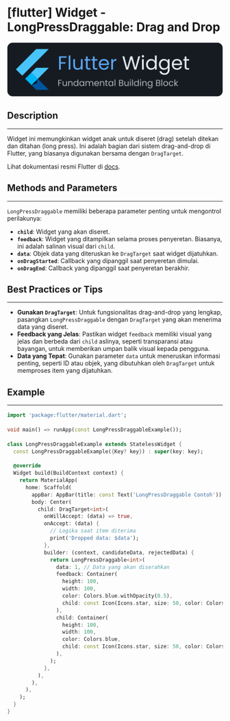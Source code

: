# [flutter] Widget - LongPressDraggable: Drag and Drop

![widget](https://raw.githubusercontent.com/oujisan/OuVault/main/img/flutter-widget.png)

## Description
---
Widget ini memungkinkan widget anak untuk diseret (drag) setelah ditekan dan ditahan (long press). Ini adalah bagian dari sistem drag-and-drop di Flutter, yang biasanya digunakan bersama dengan `DragTarget`.

Lihat dokumentasi resmi Flutter di [docs](https://api.flutter.dev/flutter/widgets/LongPressDraggable-class.html).

## Methods and Parameters
---
`LongPressDraggable` memiliki beberapa parameter penting untuk mengontrol perilakunya:
* **`child`**: Widget yang akan diseret.
* **`feedback`**: Widget yang ditampilkan selama proses penyeretan. Biasanya, ini adalah salinan visual dari `child`.
* **`data`**: Objek data yang diteruskan ke `DragTarget` saat widget dijatuhkan.
* **`onDragStarted`**: Callback yang dipanggil saat penyeretan dimulai.
* **`onDragEnd`**: Callback yang dipanggil saat penyeretan berakhir.

## Best Practices or Tips
---
* **Gunakan `DragTarget`**: Untuk fungsionalitas drag-and-drop yang lengkap, pasangkan `LongPressDraggable` dengan `DragTarget` yang akan menerima data yang diseret.
* **Feedback yang Jelas**: Pastikan widget `feedback` memiliki visual yang jelas dan berbeda dari `child` aslinya, seperti transparansi atau bayangan, untuk memberikan umpan balik visual kepada pengguna.
* **Data yang Tepat**: Gunakan parameter `data` untuk meneruskan informasi penting, seperti ID atau objek, yang dibutuhkan oleh `DragTarget` untuk memproses item yang dijatuhkan.

## Example
---
```dart
import 'package:flutter/material.dart';

void main() => runApp(const LongPressDraggableExample());

class LongPressDraggableExample extends StatelessWidget {
  const LongPressDraggableExample({Key? key}) : super(key: key);

  @override
  Widget build(BuildContext context) {
    return MaterialApp(
      home: Scaffold(
        appBar: AppBar(title: const Text('LongPressDraggable Contoh')),
        body: Center(
          child: DragTarget<int>(
            onWillAccept: (data) => true,
            onAccept: (data) {
              // Logika saat item diterima
              print('Dropped data: $data');
            },
            builder: (context, candidateData, rejectedData) {
              return LongPressDraggable<int>(
                data: 1, // Data yang akan diserahkan
                feedback: Container(
                  height: 100,
                  width: 100,
                  color: Colors.blue.withOpacity(0.5),
                  child: const Icon(Icons.star, size: 50, color: Colors.white),
                ),
                child: Container(
                  height: 100,
                  width: 100,
                  color: Colors.blue,
                  child: const Icon(Icons.star, size: 50, color: Colors.white),
                ),
              );
            },
          ),
        ),
      ),
    );
  }
}